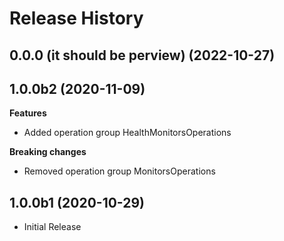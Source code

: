# Release History

## 0.0.0 (it should be perview) (2022-10-27)



## 1.0.0b2 (2020-11-09)

**Features**

  - Added operation group HealthMonitorsOperations

**Breaking changes**

  - Removed operation group MonitorsOperations

## 1.0.0b1 (2020-10-29)

* Initial Release
